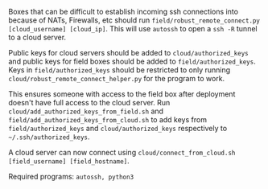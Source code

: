 Boxes that can be difficult to establish incoming ssh connections into because of NATs, Firewalls, etc should run `field/robust_remote_connect.py [cloud_username] [cloud_ip]`. This will use `autossh` to open a `ssh -R` tunnel to a cloud server.

Public keys for cloud servers should be added to `cloud/authorized_keys` and public keys for field boxes should be added to `field/authorized_keys`. Keys in `field/authorized_keys` should be restricted to only running `cloud/robust_remote_connect_helper.py` for the program to work.

This ensures someone with access to the field box after deployment doesn't have full access to the cloud server. Run `cloud/add_authorized_keys_from_field.sh` and `field/add_authorized_keys_from_cloud.sh` to add keys from `field/authorized_keys` and `cloud/authorized_keys` respectively to `~/.ssh/authorized_keys`.

A cloud server can now connect using `cloud/connect_from_cloud.sh [field_username] [field_hostname]`.

Required programs: `autossh, python3`


